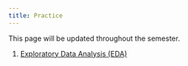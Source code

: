 ```yaml
---
title: Practice
---
```


This page will be updated throughout the semester.

1. [Exploratory Data Analysis (EDA) ](/static/practice/eda_practice.html)

<!-- 

2. [Probability](/static/practice/probability_practice.html)

-->